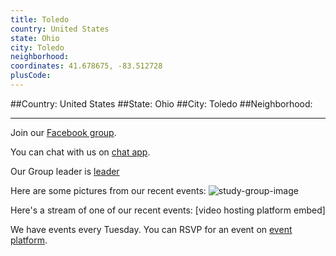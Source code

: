 ```yaml
---
title: Toledo
country: United States
state: Ohio
city: Toledo
neighborhood: 
coordinates: 41.678675, -83.512728
plusCode:
---
```


##Country: United States
##State: Ohio
##City: Toledo
##Neighborhood: 
*****
Join our [Facebook group](https://www.facebook.com/groups/free.code.camp.toledo).

You can chat with us on [chat app]().

Our Group leader is [leader]()

Here are some pictures from our recent events:
![study-group-image]()

Here's a stream of one of our recent events:
[video hosting platform embed]

We have events every Tuesday. You can RSVP for an event on [event platform]().

